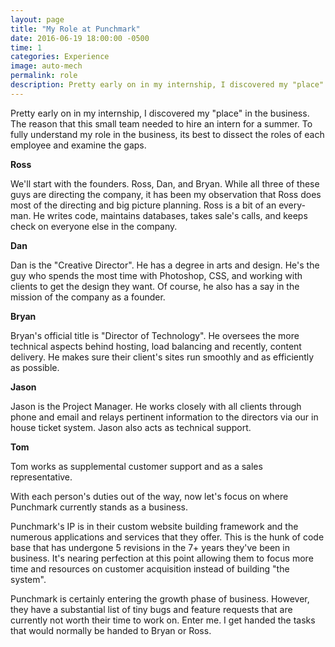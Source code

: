 ```yaml
---  
layout: page  
title: "My Role at Punchmark"  
date: 2016-06-19 18:00:00 -0500  
time: 1
categories: Experience  
image: auto-mech  
permalink: role  
description: Pretty early on in my internship, I discovered my "place" in the business. The reason that this small team needed to hire an intern for a summer. To fully understand my role in the business, its best to dissect the roles of each employee and examine the gaps.
---  
```


Pretty early on in my internship, I discovered my "place" in the business. The reason that this small team needed to hire an intern for a summer. To fully understand my role in the business, its best to dissect the roles of each employee and examine the gaps.  

**Ross** 

We'll start with the founders. Ross, Dan, and Bryan. While all three of these guys are directing the company, it has been my observation that Ross does most of the directing and big picture planning. Ross is a bit of an every-man. He writes code, maintains databases, takes sale's calls, and keeps check on everyone else in the company. 

**Dan** 

Dan is the "Creative Director". He has a degree in arts and design. He's the guy who spends the most time with Photoshop, CSS, and working with clients to get the design they want. Of course, he also has a say in the mission of the company as a founder.

**Bryan**

Bryan's official title is "Director of Technology". He oversees the more technical aspects behind hosting, load balancing and recently, content delivery. He makes sure their client's sites run smoothly and as efficiently as possible.

**Jason** 

Jason is the Project Manager. He works closely with all clients through phone and email and relays pertinent information to the directors via our in house ticket system. Jason also acts as technical support.

**Tom** 

Tom works as supplemental customer support and as a sales representative. 

With each person's duties out of the way, now let's focus on where Punchmark currently stands as a business. 

Punchmark's IP is in their custom website building framework and the numerous applications and services that they offer. This is the hunk of code base that has undergone 5 revisions in the 7+ years they've been in business. It's nearing perfection at this point allowing them to focus more time and resources on customer acquisition instead of building "the system".

Punchmark is certainly entering the growth phase of business. However, they have a substantial list of tiny bugs and feature requests that are currently not worth their time to work on. Enter me. I get handed the tasks that would normally be handed to Bryan or Ross.
